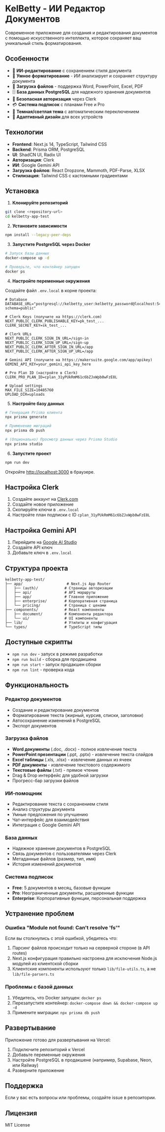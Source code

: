 # KelBetty - ИИ Редактор Документов

Современное приложение для создания и редактирования документов с помощью искусственного интеллекта, которое сохраняет ваш уникальный стиль форматирования.

## Особенности

- 🤖 **ИИ-редактирование** с сохранением стиля документа
- 📝 **Умное форматирование** - ИИ анализирует и сохраняет структуру документа
- 📁 **Загрузка файлов** - поддержка Word, PowerPoint, Excel, PDF
- 🗄️ **База данных PostgreSQL** для надежного хранения документов
- 🔐 **Безопасная авторизация** через Clerk
- 💳 **Система подписок** с планами Free и Pro
- 🌙 **Темная/светлая тема** с автоматическим переключением
- 📱 **Адаптивный дизайн** для всех устройств

## Технологии

- **Frontend**: Next.js 14, TypeScript, Tailwind CSS
- **Backend**: Prisma ORM, PostgreSQL
- **UI**: ShadCN UI, Radix UI
- **Авторизация**: Clerk
- **ИИ**: Google Gemini API
- **Загрузка файлов**: React Dropzone, Mammoth, PDF-Parse, XLSX
- **Стилизация**: Tailwind CSS с кастомными градиентами

## Установка

1. **Клонируйте репозиторий**
```bash
git clone <repository-url>
cd kelbetty-app-test
```

2. **Установите зависимости**
```bash
npm install --legacy-peer-deps
```

3. **Запустите PostgreSQL через Docker**
```bash
# Запуск базы данных
docker-compose up -d

# Проверьте, что контейнер запущен
docker ps
```

4. **Настройте переменные окружения**

Создайте файл `.env.local` в корне проекта:

```env
# Database
DATABASE_URL="postgresql://kelbetty_user:kelbetty_password@localhost:5432/kelbetty?schema=public"

# Clerk Keys (получите на https://clerk.com)
NEXT_PUBLIC_CLERK_PUBLISHABLE_KEY=pk_test_...
CLERK_SECRET_KEY=sk_test_...

# Clerk URLs
NEXT_PUBLIC_CLERK_SIGN_IN_URL=/sign-in
NEXT_PUBLIC_CLERK_SIGN_UP_URL=/sign-up
NEXT_PUBLIC_CLERK_AFTER_SIGN_IN_URL=/app
NEXT_PUBLIC_CLERK_AFTER_SIGN_UP_URL=/app

# Gemini API (получите на https://makersuite.google.com/app/apikey)
GEMINI_API_KEY=your_gemini_api_key_here

# Pro Plan ID (настройте в Clerk)
CLERK_PRO_PLAN_ID=cplan_31yPUkRmM61c6bZJxWpb0wFzE8L

# Upload settings
MAX_FILE_SIZE=10485760
UPLOAD_DIR=uploads
```

5. **Настройте базу данных**
```bash
# Генерация Prisma клиента
npx prisma generate

# Применение миграций
npx prisma db push

# (Опционально) Просмотр данных через Prisma Studio
npx prisma studio
```

6. **Запустите проект**
```bash
npm run dev
```

Откройте [http://localhost:3000](http://localhost:3000) в браузере.

## Настройка Clerk

1. Создайте аккаунт на [Clerk.com](https://clerk.com)
2. Создайте новое приложение
3. Скопируйте ключи в `.env.local`
4. Настройте план подписки с ID `cplan_31yPUkRmM61c6bZJxWpb0wFzE8L`

## Настройка Gemini API

1. Перейдите на [Google AI Studio](https://makersuite.google.com/app/apikey)
2. Создайте API ключ
3. Добавьте ключ в `.env.local`

## Структура проекта

```
kelbetty-app-test/
├── app/                    # Next.js App Router
│   ├── (auth)/            # Страницы авторизации
│   ├── api/               # API маршруты
│   ├── app/               # Главное приложение
│   ├── enterprise/        # Корпоративная страница
│   └── pricing/           # Страница с ценами
├── components/            # React компоненты
│   ├── document/          # Компоненты редактора
│   └── ui/                # UI компоненты
├── lib/                   # Утилиты и конфигурация
└── types/                 # TypeScript типы
```

## Доступные скрипты

- `npm run dev` - запуск в режиме разработки
- `npm run build` - сборка для продакшена
- `npm run start` - запуск продакшен сборки
- `npm run lint` - проверка кода

## Функциональность

### Редактор документов
- Создание и редактирование документов
- Форматирование текста (жирный, курсив, списки, заголовки)
- Автосохранение изменений в PostgreSQL
- Экспорт документов

### Загрузка файлов
- **Word документы** (.doc, .docx) - полное извлечение текста
- **PowerPoint презентации** (.ppt, .pptx) - извлечение текста слайдов
- **Excel таблицы** (.xls, .xlsx) - извлечение данных из ячеек
- **PDF документы** - извлечение текстового содержимого
- **Текстовые файлы** (.txt) - прямое чтение
- Drag & Drop интерфейс для удобной загрузки
- Прогресс-бар загрузки файлов

### ИИ-помощник
- Редактирование текста с сохранением стиля
- Анализ структуры документа
- Умные предложения по улучшению
- Чат-интерфейс для взаимодействия
- Интеграция с Google Gemini API

### База данных
- Надежное хранение документов в PostgreSQL
- Связь документов с пользователями через Clerk
- Метаданные файлов (размер, тип, имя)
- История изменений документов

### Система подписок
- **Free**: 5 документов в месяц, базовые функции
- **Pro**: Неограниченные документы, расширенные функции
- **Enterprise**: Корпоративные функции, персональная поддержка

## Устранение проблем

### Ошибка "Module not found: Can't resolve 'fs'"

Если вы столкнулись с этой ошибкой, убедитесь что:

1. Парсинг файлов происходит только на серверной стороне (в API routes)
2. Next.js конфигурация правильно настроена для исключения Node.js модулей из клиентской сборки
3. Клиентские компоненты используют только `lib/file-utils.ts`, а не `lib/file-parsers.ts`

### Проблемы с базой данных

1. Убедитесь, что Docker запущен: `docker ps`
2. Перезапустите контейнер: `docker-compose down && docker-compose up -d`
3. Примените миграции: `npx prisma db push`

## Развертывание

Приложение готово для развертывания на Vercel:

1. Подключите репозиторий к Vercel
2. Добавьте переменные окружения
3. Настройте PostgreSQL в продакшене (например, Supabase, Neon, или Railway)
4. Разверните приложение

## Поддержка

Если у вас есть вопросы или проблемы, создайте issue в репозитории.

## Лицензия

MIT License
